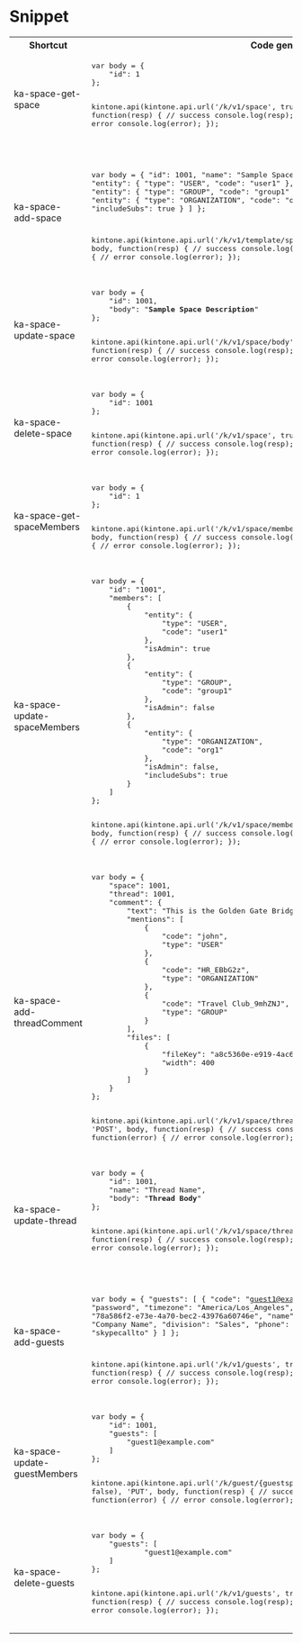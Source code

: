 # Snippet
<table>
<tr>
<th>Shortcut</th>
<th>Code generator</th>
<th>Description</th>
</tr>

<tr>
<td>ka-space-get-space</td>
<td>
<pre>
var body = {
    "id": 1
};
 
kintone.api(kintone.api.url('/k/v1/space', true), 'GET', body, function(resp) {
    // success
    console.log(resp);
}, function(error) {
    // error
    console.log(error);
});
</pre>
</td>
<td>Gets information of a Space.</td>
</tr>

<tr>
<td>ka-space-add-space</td>
<td>
<pre>
	
var body = {
    "id": 1001,
    "name": "Sample Space Name",
    "members": [
        {
            "entity": {
                "type": "USER",
                "code": "user1"
            },
            "isAdmin": true
        },
        {
            "entity": {
                "type": "GROUP",
                "code": "group1"
            },
            "isAdmin": false
        },
        {
            "entity": {
                "type": "ORGANIZATION",
                "code": "org1"
            },
            "isAdmin": false,
            "includeSubs": true
        }
    ]
};
 
kintone.api(kintone.api.url('/k/v1/template/space', true), 'POST', body, function(resp) {
    // success
    console.log(resp);
}, function(error) {
    // error
    console.log(error);
});
</pre>
</td>
<td>Creates a Space from a Space template</td>
</tr>

<tr>
<td>ka-space-update-space</td>
<td>
<pre>
var body = {
    "id": 1001,
    "body": "<b>Sample Space Description</b>"
};
 
kintone.api(kintone.api.url('/k/v1/space/body', true), 'PUT', body, function(resp) {
    // success
    console.log(resp);
}, function(error) {
    // error
    console.log(error);
});
</pre>
</td>
<td>Updates the body of a Space</td>
</tr>

<tr>
<td>ka-space-delete-space</td>
<td>
<pre>
var body = {
    "id": 1001
};
 
kintone.api(kintone.api.url('/k/v1/space', true), 'DELETE', body, function(resp) {
    // success
    console.log(resp);
}, function(error) {
    // error
    console.log(error);
});
</pre>
</td>
<td>Deletes a Space</td>
</tr>

<tr>
<td>ka-space-get-spaceMembers</td>
<td>
<pre>
var body = {
    "id": 1
};
 
kintone.api(kintone.api.url('/k/v1/space/members', true), 'GET', body, function(resp) {
    // success
    console.log(resp);
}, function(error) {
    // error
    console.log(error);
});
</pre>
</td>
<td>Gets the list of Space Members of a Space.</td>
</tr>

<tr>
<td>ka-space-update-spaceMembers</td>
<td>
<pre>
var body = {
    "id": "1001",
    "members": [
        {
            "entity": {
                "type": "USER",
                "code": "user1"
            },
            "isAdmin": true
        },
        {
            "entity": {
                "type": "GROUP",
                "code": "group1"
            },
            "isAdmin": false
        },
        {
            "entity": {
                "type": "ORGANIZATION",
                "code": "org1"
            },
            "isAdmin": false,
            "includeSubs": true
        }
    ]
};
 
kintone.api(kintone.api.url('/k/v1/space/members', true), 'PUT', body, function(resp) {
    // success
    console.log(resp);
}, function(error) {
    // error
    console.log(error);
});
</pre>
</td>
<td>Updates the Members of a Space</td>
</tr>

<tr>
<td>ka-space-add-threadComment</td>
<td>
<pre>
var body = {
    "space": 1001,
    "thread": 1001,
    "comment": {
        "text": "This is the Golden Gate Bridge in San Francisco. \nIsn't it gorgeous?",
        "mentions": [
            {
                "code": "john",
                "type": "USER"
            },
            {
                "code": "HR_EBbG2z",
                "type": "ORGANIZATION"
            },
            {
                "code": "Travel Club_9mhZNJ",
                "type": "GROUP"
            }
        ],
        "files": [
            {
                "fileKey": "a8c5360e-e919-4ac6-a300-b24fbc9ee1ec",
                "width": 400
            }
        ]
    }
};
 
kintone.api(kintone.api.url('/k/v1/space/thread/comment', true), 'POST', body, function(resp) {
    // success
    console.log(resp);
}, function(error) {
    // error
    console.log(error);
});
</pre>
</td>
<td>Adds a comment to a Thread of a Space.</td>
</tr>

<tr>
<td>ka-space-update-thread</td>
<td>
<pre>
var body = {
    "id": 1001,
    "name": "Thread Name",
    "body": "<b>Thread Body</b>"
};
 
kintone.api(kintone.api.url('/k/v1/space/thread', true), 'PUT', body, function(resp) {
    // success
    console.log(resp);
}, function(error) {
    // error
    console.log(error);
});
</pre>
</td>
<td>Updates a Thread of a Space.</td>
</tr>

<tr>
<td>ka-space-add-guests</td>
<td>
<pre>

var body = {
    "guests": [
        {
            "code": "guest1@example.com",
            "password": "password",
            "timezone": "America/Los_Angeles",
            "locale": "en",
            "image": "78a586f2-e73e-4a70-bec2-43976a60746e",
            "name": "John Doe",
            "company": "Company Name",
            "division": "Sales",
            "phone": "999-456-7890",
            "callto": "skypecallto"
        }
    ]
};
 
kintone.api(kintone.api.url('/k/v1/guests', true), 'POST', body, function(resp) {
    // success
    console.log(resp);
}, function(error) {
    // error
    console.log(error);
});
</pre>
</td>
<td>Adds Guest users to kintone.</td>
</tr>

<tr>
<td>ka-space-update-guestMembers</td>
<td>
<pre>
var body = {
    "id": 1001,
    "guests": [
        "guest1@example.com"
    ]
};
 
kintone.api(kintone.api.url('/k/guest/{guestspaceId}/v1/space/guests', false), 'PUT', body, function(resp) {
    // success
    console.log(resp);
}, function(error) {
    // error
    console.log(error);
});
</pre>
</td>
<td>Updates the Guest Members of a Space.</td>
</tr>

<tr>
<td>ka-space-delete-guests</td>
<td>
<pre>
var body = {
    "guests": [
            "guest1@example.com"
    ]
};
 
kintone.api(kintone.api.url('/k/v1/guests', true), 'DELETE', body, function(resp) {
    // success
    console.log(resp);
}, function(error) {
    // error
    console.log(error);
});
</pre>
</td>
<td>Deletes a Guest user from kintone.</td>
</tr>
</table>